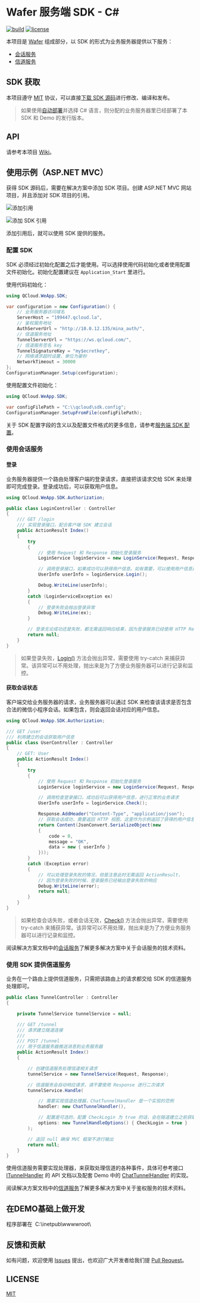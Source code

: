 Wafer 服务端 SDK - C#
=====================
[![build](https://ci.appveyor.com/api/projects/status/github/tencentyun/weapp-csharp-server-sdk?svg=true)](https://ci.appveyor.com/project/techird/weapp-csharp-server-sdk)
[![license](https://img.shields.io/github/license/tencentyun/weapp-java-server-sdk.svg)](LICENSE)

本项目是 [Wafer](https://github.com/tencentyun/wafer) 组成部分，以 SDK 的形式为业务服务器提供以下服务：

+ [会话服务](https://github.com/tencentyun/wafer/wiki/会话服务)
+ [信道服务](https://github.com/tencentyun/wafer/wiki/信道服务)

## SDK 获取

本项目遵守 [MIT](LICENSE) 协议，可以直接[下载 SDK 源码][sdk-download]进行修改、编译和发布。

> 如果使用[自动部署](https://github.com/tencentyun/wafer/wiki/%E8%87%AA%E5%8A%A8%E9%83%A8%E7%BD%B2)并选择 C# 语言，则分配的业务服务器里已经部署了本 SDK 和 Demo 的发行版本。

## API

请参考本项目 [Wiki][api-url]。

## 使用示例（ASP.NET MVC）

获得 SDK 源码后，需要在解决方案中添加 SDK 项目。创建 ASP.NET MVC 网站项目，并且添加对 SDK 项目的引用。

![添加引用](https://cloud.githubusercontent.com/assets/1901286/19793069/6af728f2-9cfd-11e6-928b-486f92c3db75.png)

![添加 SDK 引用](https://cloud.githubusercontent.com/assets/1901286/19793099/a994cdf8-9cfd-11e6-8174-399763714e1e.png)

添加引用后，就可以使用 SDK 提供的服务。

### 配置 SDK

SDK 必须经过初始化配置之后才能使用。可以选择使用代码初始化或者使用配置文件初始化。初始化配置建议在 `Application_Start` 里进行。

使用代码初始化：

```cs
using QCloud.WeApp.SDK;

var configuration = new Configuration() {
    // 业务服务器访问域名
    ServerHost = "199447.qcloud.la",
    // 鉴权服务地址
    AuthServerUrl = "http://10.0.12.135/mina_auth/",
    // 信道服务地址
    TunnelServerUrl = "https://ws.qcloud.com/",
    // 信道服务签名 key
    TunnelSignatureKey = "my$ecretkey",
    // 网络请求超时设置，单位为豪秒
    NetworkTimeout = 30000
};
ConfigurationManager.Setup(configuration);
```

使用配置文件初始化：

```cs
using QCloud.WeApp.SDK;

var configFilePath = "C:\\qcloud\sdk.config";
ConfigurationManager.SetupFromFile(configFilePath);
```

关于 SDK 配置字段的含义以及配置文件格式的更多信息，请参考[服务端 SDK 配置][sdk-config-wiki]。

### 使用会话服务

#### 登录

业务服务器提供一个路由处理客户端的登录请求，直接把该请求交给 SDK 来处理即可完成登录。登录成功后，可以获取用户信息。

```cs
using QCloud.WeApp.SDK.Authorization;

public class LoginController : Controller
{
    /// GET /login
    /// 实现登录接口，配合客户端 SDK 建立会话
    public ActionResult Index()
    {
        try
        {
            // 使用 Request 和 Response 初始化登录服务
            LoginService loginService = new LoginService(Request, Response);

            // 调用登录接口，如果成功可以获得用户信息。如有需要，可以使用用户信息进行进一步的业务操作
            UserInfo userInfo = loginService.Login();

            Debug.WriteLine(userInfo);
        }
        catch (LoginServiceException ex)
        {
            // 登录失败会抛出登录异常
            Debug.WriteLine(ex);
        }

        // 登录无论成功还是失败，都无需返回响应结果，因为登录服务已经使用 HTTP Response 进行输出
        return null;
    }
}
```

> 如果登录失败，[Login()][login-api] 方法会抛出异常，需要使用 try-catch 来捕获异常。该异常可以不用处理，抛出来是为了方便业务服务器可以进行记录和监控。

#### 获取会话状态

客户端交给业务服务器的请求，业务服务器可以通过 SDK 来检查该请求是否包含合法的微信小程序会话。如果包含，则会返回会话对应的用户信息。

```cs
using QCloud.WeApp.SDK.Authorization;

/// GET /user
/// 利用建立的会话获取用户信息
public class UserController : Controller
{
    // GET: User
    public ActionResult Index()
    {
        try
        {
            // 使用 Request 和 Response 初始化登录服务
            LoginService loginService = new LoginService(Request, Response);

            // 调用检查登录接口，成功后可以获得用户信息，进行正常的业务请求
            UserInfo userInfo = loginService.Check();

            Response.AddHeader("Content-Type", "application/json");
            // 获取会话成功，需要返回 HTTP 视图，这里作为示例返回了获得的用户信息
            return Content(JsonConvert.SerializeObject(new
            {
                code = 0,
                message = "OK",
                data = new { userInfo }
            }));
        }
        catch (Exception error)
        {
            // 可以处理登录失败的情况，但是注意此时无需返回 ActionResult，
            // 因为登录失败的时候，登录服务已经输出登录失败的响应
            Debug.WriteLine(error);
            return null;
        }
    }
}
```

> 如果检查会话失败，或者会话无效，[Check()][check-api] 方法会抛出异常，需要使用 try-catch 来捕获异常。该异常可以不用处理，抛出来是为了方便业务服务器可以进行记录和监控。


阅读解决方案文档中的[会话服务][session-service-wiki]了解更多解决方案中关于会话服务的技术资料。

### 使用 SDK 提供信道服务

业务在一个路由上提供信道服务，只需把该路由上的请求都交给 SDK 的信道服务处理即可。

```cs
public class TunnelController : Controller
{

    private TunnelService tunnelService = null;

    /// GET /tunnel
    /// 请求建立隧道连接
    /// 
    /// POST /tunnel
    /// 用于信道服务器推送消息到业务服务器
    public ActionResult Index()
    {

        // 创建信道服务处理信道相关请求
        tunnelService = new TunnelService(Request, Response);

        // 信道服务会自动响应请求，请不要使用 Response 进行二次请求
        tunnelService.Handle(

            // 需要实现信道处理器，ChatTunnelHandler 是一个实现的范例
            handler: new ChatTunnelHandler(), 

            // 配置是可选的，配置 CheckLogin 为 true 的话，会在隧道建立之前获取用户信息，以便业务将隧道和用户关联起来
            options: new TunnelHandleOptions() { CheckLogin = true }
        );

        // 返回 null 确保 MVC 框架不进行输出
        return null;
    }
}
```

使用信道服务需要实现处理器，来获取处理信道的各种事件，具体可参考接口 [ITunnelHandler][tunnel-handler-api] 的 API 文档以及配套 Demo 中的 [ChatTunnelHandler][chat-handler-source] 的实现。

阅读解决方案文档中的[信道服务][tunnel-service-wiki]了解更多解决方案中关于鉴权服务的技术资料。

## 在DEMO基础上做开发
程序部署在  C:\inetpub\wwwwroot\


## 反馈和贡献

如有问题，欢迎使用 [Issues][new-issue] 提出，也欢迎广大开发者给我们提 [Pull Request][pr]。

## LICENSE

[MIT](LICENSE)

[sdk-download]: https://github.com/tencentyun/wafer-csharp-server-sdk/archive/master.zip "下载 C# SDK 源码"
[la-console]: https://console.qcloud.com/la "打开腾讯云微信小程序一站式解决方案控制台"
[api-url]: https://github.com/tencentyun/wafer-csharp-server-sdk/wiki "查看 C# SDK API 文档"
[sdk-config-wiki]: https://github.com/tencentyun/wafer/wiki/%E6%9C%8D%E5%8A%A1%E7%AB%AF-SDK-%E9%85%8D%E7%BD%AE "查看服务端 SDK 配置"
[session-service-wiki]: https://github.com/tencentyun/wafer/wiki/会话服务 "查看关于会话服务的更多资料"
[tunnel-service-wiki]: https://github.com/tencentyun/wafer/wiki/信道服务 "查看关于信道服务的更多资料"
[login-api]: https://github.com/tencentyun/wafer-csharp-server-sdk/wiki/M_QCloud_WeApp_SDK_Authorization_LoginService_Login "查看 LoginService.Login() 方法 API 文档"
[check-api]: https://github.com/tencentyun/wafer-csharp-server-sdk/wiki/M_QCloud_WeApp_SDK_Authorization_LoginService_Check "查看 LoginService.Check() 方法 API 文档"
[tunnel-handler-api]: https://github.com/tencentyun/wafer-csharp-server-sdk/wiki/T_QCloud_WeApp_SDK_Tunnel_ITunnelHandler "查看 ITunnelHandler 接口 API 文档"
[chat-handler-source]: https://github.com/tencentyun/wafer-csharp-server-sdk/blob/master/QCloud.WeApp.Demo.MVC/Business/ChatTunnelHandler.cs "查看 ChatTunnelHandler 示例代码"
[new-issue]: https://github.com/CFETeam/wafer-server-sdk-csharp/issues/new "反馈建议和问题"
[pr]: https://github.com/CFETeam/wafer-server-sdk-csharp/pulls "创建 Pull Request"
